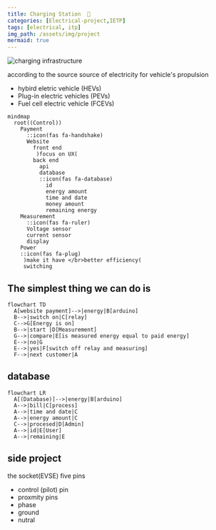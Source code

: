 ```yaml
---
title: Charging Station  🚗
categories: [Electrical-project,IETP]
tags: [electrical, itp] 
img_path: /assets/img/project
mermaid: true
---
```


![charging infrastructure](/charging-infrastructure.png)

according to the source source of electricity for vehicle's propulsion

- hybird eletric vehicle (HEVs)
- Plug-in electric vehicles (PEVs)
- Fuel cell electric vehicle (FCEVs)

```mermaid
mindmap
  root((Control))
    Payment
      ::icon(fas fa-handshake)
      Website
        front end
         )focus on UX(
        back end
          api
          database
          ::icon(fas fa-database)
            id
            energy amount
            time and date
            money amount
            remaining energy
    Measurement
      ::icon(fas fa-ruler)
      Voltage sensor
      current sensor
      display
    Power
    ::icon(fas fa-plug)
     )make it have </br>better efficiency(
     switching
```


## The simplest thing we can do is
```mermaid
flowchart TD
  A[website payment]-->|energy|B[arduino]
  B-->|switch on|C[relay]
  C-->G[Energy is on]
  B-->|start |D[Measurement]
  G-->|compare|E[is measured energy equal to paid energy]
  E-->|no|G
  E-->|yes|F[switch off relay and measuring]
  F-->|next customer|A
```

## database

```mermaid
flowchart LR
  A[(Database)]-->|energy|B[arduino]
  A-->|bill|C[process]
  A-->|time and date|C
  A-->|energy amount|C
  C-->|procesed|D[Admin]
  A-->|id|E[User]
  A-->|remaining|E
```

## side project
the socket(EVSE)
five pins
  - control (pilot) pin
  - proxmity pins
  - phase
  - ground
  - nutral


